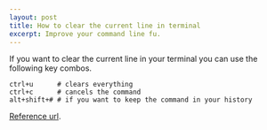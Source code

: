 ```yaml
---
layout: post
title: How to clear the current line in terminal
excerpt: Improve your command line fu.
---
```


If you want to clear the current line in your terminal you can use the following key combos.
    
    ctrl+u  	# clears everything 
	ctrl+c  	# cancels the command
	alt+shift+#	# if you want to keep the command in your history

[Reference url](http://stackoverflow.com/questions/9679776/how-do-i-clear-delete-the-current-line-in-terminal).